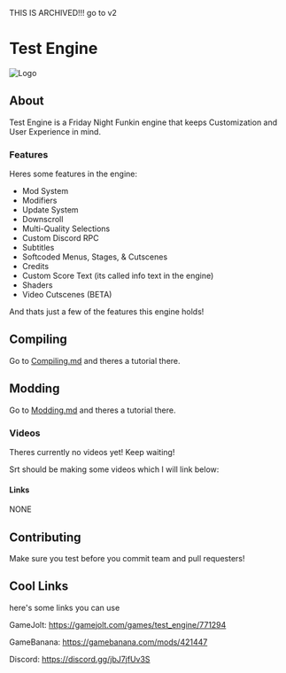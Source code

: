 THIS IS ARCHIVED!!!
go to v2

# Test Engine
![Logo](https://github.com/Test-Engine-Team/Test-Engine-V1---FNF/blob/4d8b0e2ed659ea8ac0e4c30b93332ca400f8efce/art/logo.png)

## About
Test Engine is a Friday Night Funkin engine that keeps Customization and User Experience in mind.

### Features
Heres some features in the engine:

* Mod System
* Modifiers
* Update System
* Downscroll
* Multi-Quality Selections
* Custom Discord RPC
* Subtitles
* Softcoded Menus, Stages, & Cutscenes
* Credits
* Custom Score Text (its called info text in the engine)
* Shaders
* Video Cutscenes (BETA)

And thats just a few of the features this engine holds!

## Compiling
Go to [Compiling.md](https://github.com/Test-Engine-Team/Test-Engine-V1---FNF/blob/master/docs/Compiling.md) and theres a tutorial there.

## Modding
Go to [Modding.md](https://github.com/Test-Engine-Team/Test-Engine-V1---FNF/blob/master/docs/Modding.md) and theres a tutorial there.

### Videos
Theres currently no videos yet!
Keep waiting!

Srt should be making some videos which I will link below:

#### Links
NONE

## Contributing
Make sure you test before you commit team and pull requesters!

## Cool Links
here's some links you can use

GameJolt: https://gamejolt.com/games/test_engine/771294

GameBanana: https://gamebanana.com/mods/421447

Discord: https://discord.gg/jbJ7jfUv3S
